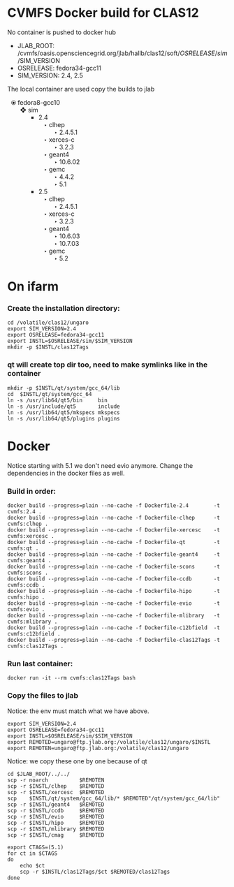 # CVMFS Docker build for CLAS12
No container is pushed to docker hub

- JLAB_ROOT: /cvmfs/oasis.opensciencegrid.org/jlab/hallb/clas12/soft/$OSRELEASE/sim/$SIM_VERSION
- OSRELEASE: fedora34-gcc11
- SIM_VERSION: 2.4, 2.5


The local container are used copy the builds to jlab

<ul style='list-style-type: "⦿ ";'>
	<li>fedora8-gcc10
	 <ul style='list-style-type: "❖ "'>
		<li>sim
	 <ul style='list-style-type:square'>
			<li>2.4
			<ul style='list-style-type: "‣ ︎"'>
				<li>clhep
				<ul style='list-style-type: "‣ ︎"'>
					<li>2.4.5.1
					</li>
				</ul>
				</li>
				<li>xerces-c
				<ul style='list-style-type: "‣ ︎"'>
					<li>3.2.3
					</li>
				</ul>
				</li>
				<li>geant4
				<ul style='list-style-type: "‣ ︎"'>
					<li>10.6.02
					</li>
				</ul>
				</li>
				<li>gemc
				<ul style='list-style-type: "‣ ︎"'>
					<li>4.4.2
					</li>
					<li>5.1
					</li>
				</ul>
				</li>
			</ul>
			</li>
			<li>2.5
			<ul style='list-style-type: "‣ ︎"'>
				<li>clhep
				<ul style='list-style-type: "‣ ︎"'>
					<li>2.4.5.1
					</li>
				</ul>
				</li>
				<li>xerces-c
				<ul style='list-style-type: "‣ ︎"'>
					<li>3.2.3
					</li>
				</ul>
				</li>
				<li>geant4
				<ul style='list-style-type: "‣ ︎"'>
					<li>10.6.03
					</li>
					<li>10.7.03
					</li>
				</ul>
				</li>
				<li>gemc
				<ul style='list-style-type: "‣ ︎"'>
					<li>5.2
					</li>
				</ul>
				</li>
			</ul>
			</li>
		</ul>
		</li>
	</ul>
	</li>
</ul>

# On ifarm

### Create the installation directory:

```
cd /volatile/clas12/ungaro
export SIM_VERSION=2.4
export OSRELEASE=fedora34-gcc11
export INSTL=$OSRELEASE/sim/$SIM_VERSION
mkdir -p $INSTL/clas12Tags
```

### qt will create top dir too, need to make symlinks like in the container

```
mkdir -p $INSTL/qt/system/gcc_64/lib
cd  $INSTL/qt/system/gcc_64
ln -s /usr/lib64/qt5/bin     bin
ln -s /usr/include/qt5       include
ln -s /usr/lib64/qt5/mkspecs mkspecs
ln -s /usr/lib64/qt5/plugins plugins
```

# Docker

Notice starting with 5.1 we don't need evio anymore. 
Change the dependencies in the docker files as well.

### Build in order:

```
docker build --progress=plain --no-cache -f Dockerfile-2.4        -t cvmfs:2.4 .
docker build --progress=plain --no-cache -f Dockerfile-clhep      -t cvmfs:clhep .
docker build --progress=plain --no-cache -f Dockerfile-xercesc    -t cvmfs:xercesc .
docker build --progress=plain --no-cache -f Dockerfile-qt         -t cvmfs:qt .
docker build --progress=plain --no-cache -f Dockerfile-geant4     -t cvmfs:geant4 .
docker build --progress=plain --no-cache -f Dockerfile-scons      -t cvmfs:scons .
docker build --progress=plain --no-cache -f Dockerfile-ccdb       -t cvmfs:ccdb .
docker build --progress=plain --no-cache -f Dockerfile-hipo       -t cvmfs:hipo .
docker build --progress=plain --no-cache -f Dockerfile-evio       -t cvmfs:evio .
docker build --progress=plain --no-cache -f Dockerfile-mlibrary   -t cvmfs:mlibrary .
docker build --progress=plain --no-cache -f Dockerfile-c12bfield  -t cvmfs:c12bfield .
docker build --progress=plain --no-cache -f Dockerfile-clas12Tags -t cvmfs:clas12Tags .
```


### Run last container:

```
docker run -it --rm cvmfs:clas12Tags bash
```

### Copy the files to jlab

Notice: the env must match what we have above.

```
export SIM_VERSION=2.4
export OSRELEASE=fedora34-gcc11
export INSTL=$OSRELEASE/sim/$SIM_VERSION
export REMOTED=ungaro@ftp.jlab.org:/volatile/clas12/ungaro/$INSTL
export REMOTEN=ungaro@ftp.jlab.org:/volatile/clas12/ungaro
```

Notice: we copy these one by one because of qt 

```
cd $JLAB_ROOT/../../
scp -r noarch          $REMOTEN
scp -r $INSTL/clhep    $REMOTED
scp -r $INSTL/xercesc  $REMOTED
scp    $INSTL/qt/system/gcc_64/lib/* $REMOTED"/qt/system/gcc_64/lib"
scp -r $INSTL/geant4   $REMOTED
scp -r $INSTL/ccdb     $REMOTED
scp -r $INSTL/evio     $REMOTED
scp -r $INSTL/hipo     $REMOTED
scp -r $INSTL/mlibrary $REMOTED
scp -r $INSTL/cmag     $REMOTED

export CTAGS=(5.1)
for ct in $CTAGS
do
	echo $ct
	scp -r $INSTL/clas12Tags/$ct $REMOTED/clas12Tags
done
```

